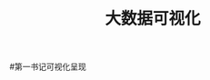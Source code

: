 ﻿---
title: 大数据可视化
---


#第一书记可视化呈现


<!DOCTYPE html>
<html>
<head>
    <meta charset="UTF-8">
    <title>Awesome-pyecharts</title>
            <script type="text/javascript" src="https://assets.pyecharts.org/assets/echarts.min.js"></script>

</head>
<body>
    <div id="9491357b49884194a9d1ddeee1617617" class="chart-container" style="width:900px; height:500px;"></div>
    <script>
        var chart_9491357b49884194a9d1ddeee1617617 = echarts.init(
            document.getElementById('9491357b49884194a9d1ddeee1617617'), 'light', {renderer: 'canvas'});
        var option_9491357b49884194a9d1ddeee1617617 = {
    "animation": true,
    "animationThreshold": 2000,
    "animationDuration": 1000,
    "animationEasing": "cubicOut",
    "animationDelay": 0,
    "animationDurationUpdate": 300,
    "animationEasingUpdate": "cubicOut",
    "animationDelayUpdate": 0,
    "series": [
        {
            "type": "bar",
            "name": "product1",
            "data": [
                {
                    "value": 12,
                    "percent": 0.8
                },
                {
                    "value": 23,
                    "percent": 0.5227272727272727
                },
                {
                    "value": 33,
                    "percent": 0.868421052631579
                },
                {
                    "value": 3,
                    "percent": 0.05454545454545454
                },
                {
                    "value": 33,
                    "percent": 0.4342105263157895
                }
            ],
            "stack": "stack1",
            "barCategoryGap": "50%",
            "label": {
                "show": true,
                "position": "right",
                "margin": 8,
                "formatter": function(x){return Number(x.data.percent * 100).toFixed() + '%';}
            },
            "rippleEffect": {
                "show": true,
                "brushType": "stroke",
                "scale": 2.5,
                "period": 4
            }
        },
        {
            "type": "bar",
            "name": "product2",
            "data": [
                {
                    "value": 3,
                    "percent": 0.2
                },
                {
                    "value": 21,
                    "percent": 0.4772727272727273
                },
                {
                    "value": 5,
                    "percent": 0.13157894736842105
                },
                {
                    "value": 52,
                    "percent": 0.9454545454545454
                },
                {
                    "value": 43,
                    "percent": 0.5657894736842105
                }
            ],
            "stack": "stack1",
            "barCategoryGap": "50%",
            "label": {
                "show": true,
                "position": "right",
                "margin": 8,
                "formatter": function(x){return Number(x.data.percent * 100).toFixed() + '%';}
            },
            "rippleEffect": {
                "show": true,
                "brushType": "stroke",
                "scale": 2.5,
                "period": 4
            }
        }
    ],
    "legend": [
        {
            "data": [
                "product1",
                "product2"
            ],
            "selected": {
                "product1": true,
                "product2": true
            }
        }
    ],
    "tooltip": {
        "show": true,
        "trigger": "item",
        "triggerOn": "mousemove|click",
        "axisPointer": {
            "type": "line"
        },
        "textStyle": {
            "fontSize": 14
        },
        "borderWidth": 0
    },
    "xAxis": [
        {
            "show": true,
            "scale": false,
            "nameLocation": "end",
            "nameGap": 15,
            "gridIndex": 0,
            "inverse": false,
            "offset": 0,
            "splitNumber": 5,
            "minInterval": 0,
            "splitLine": {
                "show": false,
                "lineStyle": {
                    "show": true,
                    "width": 1,
                    "opacity": 1,
                    "curveness": 0,
                    "type": "solid"
                }
            },
            "data": [
                1,
                2,
                3,
                4,
                5
            ]
        }
    ],
    "yAxis": [
        {
            "show": true,
            "scale": false,
            "nameLocation": "end",
            "nameGap": 15,
            "gridIndex": 0,
            "inverse": false,
            "offset": 0,
            "splitNumber": 5,
            "minInterval": 0,
            "splitLine": {
                "show": false,
                "lineStyle": {
                    "show": true,
                    "width": 1,
                    "opacity": 1,
                    "curveness": 0,
                    "type": "solid"
                }
            }
        }
    ]
};
        chart_9491357b49884194a9d1ddeee1617617.setOption(option_9491357b49884194a9d1ddeee1617617);
    </script>
</body>
</html>


<!DOCTYPE html>
<html>
<head>
    <meta charset="UTF-8">
    <title>Awesome-pyecharts</title>
            <script type="text/javascript" src="https://assets.pyecharts.org/assets/echarts.min.js"></script>
        <script type="text/javascript" src="https://assets.pyecharts.org/assets/maps/china.js"></script>

</head>
<body>
    <div id="696b66053ddb485094a76bf445352e1b" class="chart-container" style="width:900px; height:500px;"></div>
    <script>
        var chart_696b66053ddb485094a76bf445352e1b = echarts.init(
            document.getElementById('696b66053ddb485094a76bf445352e1b'), 'white', {renderer: 'canvas'});
        var option_696b66053ddb485094a76bf445352e1b = {
    "animation": true,
    "animationThreshold": 2000,
    "animationDuration": 1000,
    "animationEasing": "cubicOut",
    "animationDelay": 0,
    "animationDurationUpdate": 300,
    "animationEasingUpdate": "cubicOut",
    "animationDelayUpdate": 0,
    "color": [
        "white",
        "#c23531",
        "#2f4554",
        "#61a0a8",
        "#d48265",
        "#749f83",
        "#ca8622",
        "#bda29a",
        "#6e7074",
        "#546570",
        "#c4ccd3",
        "#f05b72",
        "#ef5b9c",
        "#f47920",
        "#905a3d",
        "#fab27b",
        "#2a5caa",
        "#444693",
        "#726930",
        "#b2d235",
        "#6d8346",
        "#ac6767",
        "#1d953f",
        "#6950a1",
        "#918597"
    ],
    "series": [
        {
            "type": "effectScatter",
            "coordinateSystem": "geo",
            "showEffectOn": "render",
            "rippleEffect": {
                "show": true,
                "brushType": "stroke",
                "scale": 2.5,
                "period": 4
            },
            "symbolSize": 12,
            "data": [
                {
                    "name": "\u5e7f\u5dde",
                    "value": [
                        113.23,
                        23.16,
                        55
                    ]
                },
                {
                    "name": "\u5317\u4eac",
                    "value": [
                        116.407526,
                        39.90403,
                        66
                    ]
                },
                {
                    "name": "\u676d\u5dde",
                    "value": [
                        120.19,
                        30.26,
                        77
                    ]
                },
                {
                    "name": "\u91cd\u5e86",
                    "value": [
                        106.551556,
                        29.563009,
                        88
                    ]
                }
            ],
            "label": {
                "show": false,
                "position": "top",
                "margin": 8
            }
        },
        {
            "type": "lines",
            "name": "geo",
            "coordinateSystem": "geo",
            "zlevel": 3,
            "progressive": 400,
            "progressiveThreshold": 3000,
            "effect": {
                "show": true,
                "brushType": "stroke",
                "scale": 2.5,
                "period": 4,
                "color": "blue",
                "symbol": "arrow",
                "symbolSize": 6
            },
            "symbol": [
                "none",
                "arrow"
            ],
            "polyline": false,
            "large": false,
            "largeThreshold": 2000,
            "symbolSize": 12,
            "data": [
                {
                    "name": "\u5e7f\u5dde->\u4e0a\u6d77",
                    "coords": [
                        [
                            113.23,
                            23.16
                        ],
                        [
                            121.473701,
                            31.230416
                        ]
                    ]
                },
                {
                    "name": "\u5e7f\u5dde->\u5317\u4eac",
                    "coords": [
                        [
                            113.23,
                            23.16
                        ],
                        [
                            116.407526,
                            39.90403
                        ]
                    ]
                },
                {
                    "name": "\u5e7f\u5dde->\u676d\u5dde",
                    "coords": [
                        [
                            113.23,
                            23.16
                        ],
                        [
                            120.19,
                            30.26
                        ]
                    ]
                },
                {
                    "name": "\u5e7f\u5dde->\u91cd\u5e86",
                    "coords": [
                        [
                            113.23,
                            23.16
                        ],
                        [
                            106.551556,
                            29.563009
                        ]
                    ]
                }
            ],
            "lineStyle": {
                "show": true,
                "width": 1,
                "opacity": 1,
                "curveness": 0.2,
                "type": "solid"
            },
            "label": {
                "show": false,
                "position": "top",
                "margin": 8
            },
            "rippleEffect": {
                "show": true,
                "brushType": "stroke",
                "scale": 2.5,
                "period": 4
            }
        }
    ],
    "legend": [
        {
            "data": [
                "",
                "geo"
            ],
            "selected": {
                "": true,
                "geo": true
            },
            "show": true,
            "padding": 5,
            "itemGap": 10,
            "itemWidth": 25,
            "itemHeight": 14
        }
    ],
    "tooltip": {
        "show": true,
        "trigger": "item",
        "triggerOn": "mousemove|click",
        "axisPointer": {
            "type": "line"
        },
        "formatter": function (params) {        return params.name + ' : ' + params.value[2];    },
        "textStyle": {
            "fontSize": 14
        },
        "borderWidth": 0
    },
    "title": [
        {
            "text": "Geo-Lines-background",
            "padding": 5,
            "itemGap": 10
        }
    ],
    "geo": {
        "map": "china",
        "roam": true,
        "itemStyle": {
            "color": "#323c48",
            "borderColor": "#111"
        },
        "emphasis": {}
    }
};
        chart_696b66053ddb485094a76bf445352e1b.setOption(option_696b66053ddb485094a76bf445352e1b);
    </script>
</body>
</html>

